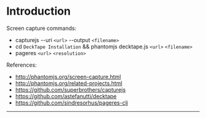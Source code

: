 # Introduction

Screen capture commands:

* capturejs --uri `<url>` --output `<filename>`
* cd `DeckTape Installation` && phantomjs decktape.js `<url>` `<filename>`
* pageres `<url>` `<resolution>`

References:

* http://phantomjs.org/screen-capture.html
* http://phantomjs.org/related-projects.html
* https://github.com/superbrothers/capturejs
* https://github.com/astefanutti/decktape
* https://github.com/sindresorhus/pageres-cli

---
